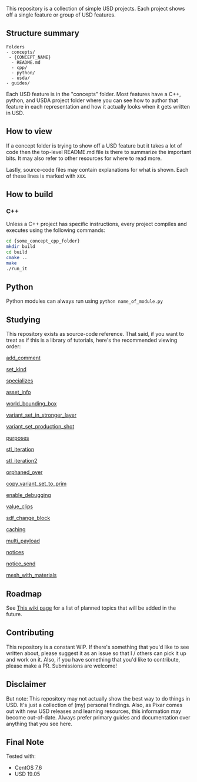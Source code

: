 This repository is a collection of simple USD projects. Each project
shows off a single feature or group of USD features.


## Structure summary

```
Folders
- concepts/
 - {CONCEPT_NAME}
  - README.md
  - cpp/
  - python/
  - usda/
- guides/
```

Each USD feature is in the "concepts" folder. Most features have a C++,
python, and USDA project folder where you can see how to author that
feature in each representation and how it actually looks when it gets
written in USD.


## How to view
If a concept folder is trying to show off a USD feature but it takes a
lot of code then the top-level README.md file is there to summarize the
important bits. It may also refer to other resources for where to read
more.

Lastly, source-code files may contain explanations for what is shown.
Each of these lines is marked with `XXX`.


## How to build
### C++
Unless a C++ project has specific instructions, every project compiles
and executes using the following commands:

```bash
cd {some_concept_cpp_folder}
mkdir build
cd build
cmake ..
make
./run_it
```

## Python
Python modules can always run using `python name_of_module.py`


## Studying
This repository exists as source-code reference. That said, if you want
to treat as if this is a library of tutorials, here's the recommended
viewing order:

[add_comment](concepts/add_comment)

[set_kind](concepts/set_kind)

[specializes](concepts/specializes)

[asset_info](concepts/asset_info)

[world_bounding_box](concepts/world_bounding_box)

[variant_set_in_stronger_layer](concepts/variant_set_in_stronger_layer)

[variant_set_production_shot](concepts/variant_set_production_shot)

[purposes](concepts/purposes)

[stl_iteration](concepts/stl_iteration)

[stl_iteration2](concepts/stl_iteration2)

[orphaned_over](concepts/orphaned_over)

[copy_variant_set_to_prim](concepts/copy_variant_set_to_prim)

[enable_debugging](concepts/enable_debugging)

[value_clips](concepts/value_clips)

[sdf_change_block](concepts/sdf_change_block)

[caching](concepts/caching)

[multi_payload](concepts/multi_payload)

[notices](concepts/notices)

[notice_send](concepts/notice_send)

[mesh_with_materials](concepts/mesh_with_materials)


## Roadmap
See [This wiki page](https://github.com/ColinKennedy/USD-Cookbook/wiki/road-map)
for a list of planned topics that will be added in the future.


## Contributing
This repository is a constant WIP. If there's something that you'd like
to see written about, please suggest it as an issue so that I / others
can pick it up and work on it. Also, if you have something that you'd
like to contribute, please make a PR. Submissions are welcome!


## Disclaimer
But note: This repository may not actually show the best way to do
things in USD. It's just a collection of (my) personal findings. Also,
as Pixar comes out with new USD releases and learning resources, this
information may become out-of-date. Always prefer primary guides and
documentation over anything that you see here.


## Final Note
Tested with:
- CentOS 7.6
- USD 19.05
